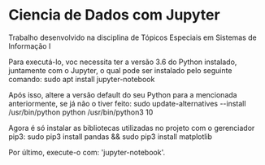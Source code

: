 # Ciencia de Dados com Jupyter
Trabalho desenvolvido na disciplina de Tópicos Especiais em Sistemas de Informação I

Para executá-lo, voc necessita ter a versão 3.6 do Python instalado, juntamente com o Jupyter, o qual pode ser instalado pelo seguinte comando:
sudo apt install jupyter-notebook

Após isso, altere a versão default do seu Python para a mencionada anteriormente, se já não o tiver feito:
sudo update-alternatives --install /usr/bin/python python /usr/bin/python3 10

Agora é só instalar as bibliotecas utilizadas no projeto com o gerenciador pip3:
sudo pip3 install pandas && sudo pip3 install matplotlib

Por último, execute-o com: 'jupyter-notebook'. 
